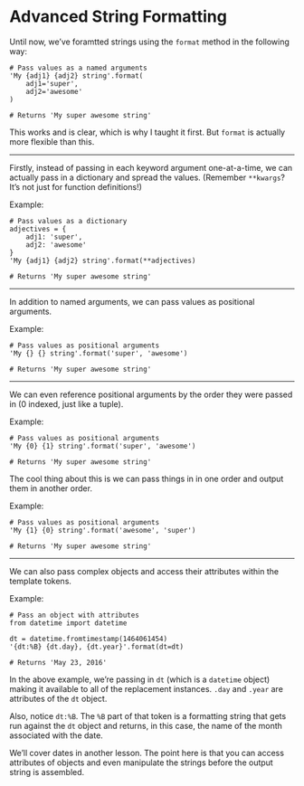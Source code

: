 # Advanced String Formatting

Until now, we’ve foramtted strings using the `format` method in the following way:

    # Pass values as a named arguments
    'My {adj1} {adj2} string'.format(
        adj1='super',
        adj2='awesome'
    )
    
    # Returns 'My super awesome string'

This works and is clear, which is why I taught it first. But `format` is actually more flexible than this.

------

Firstly, instead of passing in each keyword argument one-at-a-time, we can actually pass in a dictionary and spread the values. (Remember `**kwargs`? It’s not just for function definitions!)

Example:

    # Pass values as a dictionary
    adjectives = {
        adj1: 'super',
        adj2: 'awesome'
    }
    'My {adj1} {adj2} string'.format(**adjectives)
    
    # Returns 'My super awesome string'

------

In addition to named arguments, we can pass values as positional arguments.

Example:

    # Pass values as positional arguments
    'My {} {} string'.format('super', 'awesome')
    
    # Returns 'My super awesome string'

------

We can even reference positional arguments by the order they were passed in (0 indexed, just like a tuple).

Example:

    # Pass values as positional arguments
    'My {0} {1} string'.format('super', 'awesome')
    
    # Returns 'My super awesome string'

The cool thing about this is we can pass things in in one order and output them in another order.

Example:

    # Pass values as positional arguments
    'My {1} {0} string'.format('awesome', 'super')
    
    # Returns 'My super awesome string'

------

We can also pass complex objects and access their attributes within the template tokens.

Example:

    # Pass an object with attributes
    from datetime import datetime

    dt = datetime.fromtimestamp(1464061454)
    '{dt:%B} {dt.day}, {dt.year}'.format(dt=dt)
    
    # Returns 'May 23, 2016'

In the above example, we’re passing in `dt` (which is a `datetime` object) making it available to all of the replacement instances. `.day` and `.year` are attributes of the `dt` object.

Also, notice `dt:%B`. The `%B` part of that token is a formatting string that gets run against the `dt` object and returns, in this case, the name of the month associated with the date.

We’ll cover dates in another lesson. The point here is that you can access attributes of objects and even manipulate the strings before the output string is assembled.
